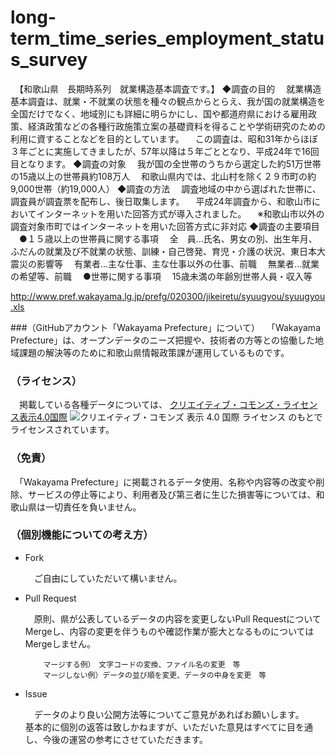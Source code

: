 # long-term_time_series_employment_status_survey
　【和歌山県　長期時系列　就業構造基本調査です。】
◆調査の目的
　就業構造基本調査は、就業・不就業の状態を種々の観点からとらえ、我が国の就業構造を全国だけでなく、地域別にも詳細に明らかにし、国や都道府県における雇用政策、経済政策などの各種行政施策立案の基礎資料を得ることや学術研究のための利用に資することなどを目的としています。 
　この調査は、昭和31年からほぼ３年ごとに実施してきましたが、57年以降は５年ごととなり、平成24年で16回目となります。 
◆調査の対象
　我が国の全世帯のうちから選定した約51万世帯の15歳以上の世帯員約108万人
 　和歌山県内では、北山村を除く２９市町の約9,000世帯（約19,000人）
◆調査の方法
　調査地域の中から選ばれた世帯に、調査員が調査票を配布し、後日取集します。
　平成24年調査から、和歌山市においてインターネットを用いた回答方式が導入されました。
　※和歌山市以外の調査対象市町ではインターネットを用いた回答方式に非対応
◆調査の主要項目
　●１５歳以上の世帯員に関する事項
　全　員…氏名、男女の別、出生年月、ふだんの就業及び不就業の状態、訓練・自己啓発、育児・介護の状況、東日本大震災の影響等 
　有業者…主な仕事、主な仕事以外の仕事、前職 
　無業者…就業の希望等、前職 
　●世帯に関する事項
　15歳未満の年齢別世帯人員・収入等 

http://www.pref.wakayama.lg.jp/prefg/020300/jikeiretu/syuugyou/syuugyou.xls

###（GitHubアカウント「Wakayama Prefecture」について）
　「Wakayama Prefecture」は、オープンデータのニーズ把握や、技術者の方等との協働した地域課題の解決等のために和歌山県情報政策課が運用しているものです。

### （ライセンス）

　掲載している各種データについては、
[クリエイティブ・コモンズ・ライセンス表示4.0国際](https://creativecommons.org/licenses/by/4.0/deed.ja)
![クリエイティブ・コモンズ 表示 4.0 国際 ライセンス](https://licensebuttons.net/l/by/4.0/88x31.png)
のもとでライセンスされています。

### （免責）

　「Wakayama Prefecture」に掲載されるデータ使用、名称や内容等の改変や削除、サービスの停止等により、利用者及び第三者に生じた損害等については、和歌山県は一切責任を負いません。

### （個別機能についての考え方）

- Fork

    　ご自由にしていただいて構いません。

- Pull Request

    　原則、県が公表しているデータの内容を変更しないPull RequestについてMergeし、内容の変更を伴うものや確認作業が膨大となるものについてはMergeしません。

          マージする例）　文字コードの変換、ファイル名の変更　等
          マージしない例）データの並び順を変更、データの中身を変更　等

- Issue

    　データのより良い公開方法等についてご意見があればお願いします。<br />
    基本的に個別の返答は致しかねますが、いただいた意見はすべてに目を通し、今後の運営の参考にさせていただきます。
